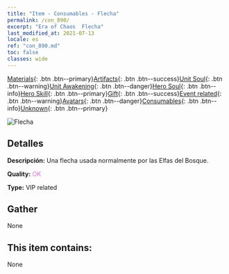 ```yaml
---
title: "Item - Consumables - Flecha"
permalink: /con_890/
excerpt: "Era of Chaos  Flecha"
last_modified_at: 2021-07-13
locale: es
ref: "con_890.md"
toc: false
classes: wide
---
```

 [Materials](/ItemsES/){: .btn .btn--primary}[Artifacts](/ItemsES/Artifacts/){: .btn .btn--success}[Unit Soul](/ItemsES/UnitSoul/){: .btn .btn--warning}[Unit Awakening](/ItemsES/UnitAwakening/){: .btn .btn--danger}[Hero Soul](/ItemsES/HeroSoul/){: .btn .btn--info}[Hero Skill](/ItemsES/HeroSkill/){: .btn .btn--primary}[Gift](/ItemsES/Gift/){: .btn .btn--success}[Event related](/ItemsES/Events/){: .btn .btn--warning}[Avatars](/ItemsES/Avatars/){: .btn .btn--danger}[Consumables](/ItemsES/Consumables/){: .btn .btn--info}[Unknown](/ItemsES/Unknown/){: .btn .btn--primary}

 ![Flecha](/images/t/i_arrow.png)

## Detalles
 **Descripción:** Una flecha usada normalmente por las Elfas del Bosque.

 **Quality:** <span style="color: #DA70D6">OK</span>

 **Type:** VIP related

## Gather

  None

## This item contains:

  None

